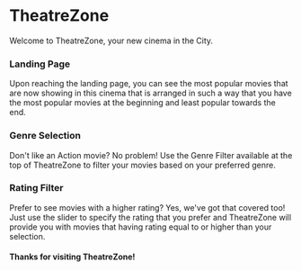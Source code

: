 # TheatreZone
Welcome to TheatreZone, your new cinema in the City.

### Landing Page
Upon reaching the landing page, you can see the most popular movies that are now showing in this cinema that is arranged in such a way that you have the most popular movies at the beginning and least popular towards the end.

### Genre Selection
Don't like an Action movie? No problem! Use the Genre Filter available at the top of TheatreZone to filter your movies based on your preferred genre.

### Rating Filter
Prefer to see movies with a higher rating? Yes, we've got that covered too! Just use the slider to specify the rating that you prefer and TheatreZone will provide you with movies that having rating equal to or higher than your selection.

#### Thanks for visiting TheatreZone!
